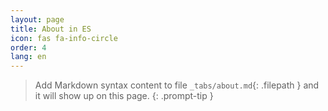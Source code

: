 ```yaml
---
layout: page
title: About in ES
icon: fas fa-info-circle
order: 4
lang: en
---
```


> Add Markdown syntax content to file `_tabs/about.md`{: .filepath } and it will show up on this page.
{: .prompt-tip }
